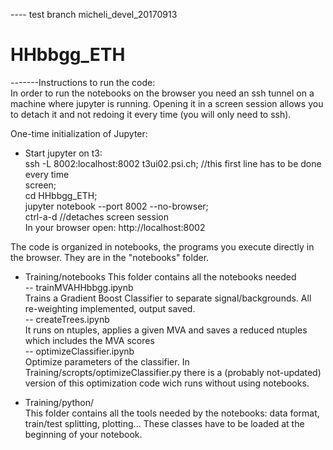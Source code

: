 ---- test branch micheli_devel_20170913

# HHbbgg_ETH
-------Instructions to run the code: <br/>
In order to run the notebooks on the browser you need an ssh tunnel on a machine where jupyter is running.
Opening it in a screen session allows you to detach it and not redoing it every time
(you will only need to ssh). <br/>

One-time initialization of Jupyter: <br />
- Start jupyter on t3: <br />
ssh -L 8002:localhost:8002 t3ui02.psi.ch;  //this first line has to be done every time<br />
screen; <br />
cd HHbbgg_ETH; <br />
jupyter notebook --port 8002 --no-browser; <br />
ctrl-a-d //detaches screen session <br/>
In your browser open: http://localhost:8002 <br />

The code is organized in notebooks, the programs you execute directly in the browser. They
are in the "notebooks" folder. <br />

- Training/notebooks
This folder contains all the notebooks needed <br />
-- trainMVAHHbbgg.ipynb  <br />
Trains a Gradient Boost Classifier to separate signal/backgrounds. All re-weighting implemented, output saved. <br />
-- createTrees.ipynb <br />
It runs on ntuples, applies a given MVA and saves a reduced ntuples which includes the MVA scores <br />
-- optimizeClassifier.ipynb <br />
Optimize parameters of the classifier. In Training/scropts/optimizeClassifier.py there is a (probably not-updated) version
of this optimization code wich runs without using notebooks. 


- Training/python/<br />
This folder contains all the tools needed by the notebooks:
data format, train/test splitting, plotting...
These classes have to be loaded at the beginning of your notebook.




